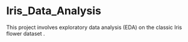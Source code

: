# Iris_Data_Analysis
This project involves exploratory data analysis (EDA) on the classic Iris flower dataset .
